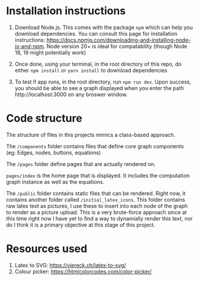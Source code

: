 # Installation instructions
1. Download Node.js. This comes with the package `npm` which can help you download dependencies. You can consult this page for installation instructions: https://docs.npmjs.com/downloading-and-installing-node-js-and-npm. Node version 20+ is ideal for compatability (though Node 18, 19 might potentially work)

2. Once done, using your terminal, in the root directory of this repo, do either `npm install` or `yarn install` to download dependencies

4. To test if app runs, in the root directory, run `npm run dev`. Upon success, you should be able to see a graph displayed when you enter the path http://localhost:3000 on any broswer window. 

# Code structure 

The structure of files in this projects mimics a class-based approach.

The `/components` folder contains files that define core graph components (eg: Edges, nodes, buttons, equations)

The `/pages` folder define pages that are actually rendered on.

`pages/index` is the home page that is displayed. It includes the computation graph instance as well as the equations. 
        
The `/public` folder contains static files that can be rendered. Right now, it contains another folder called `/initial_latex_icons`. This folder contains raw latex text as pictures, I use these to insert into each node of the graph to render as a picture upload. This is a very brute-force approach since at this time right now I have yet to find a way to dynamially render this text, nor do I think it is a primary objective at this stage of this project. 

# Resources used 

1. Latex to SVG: https://viereck.ch/latex-to-svg/
2. Colour picker: https://htmlcolorcodes.com/color-picker/
